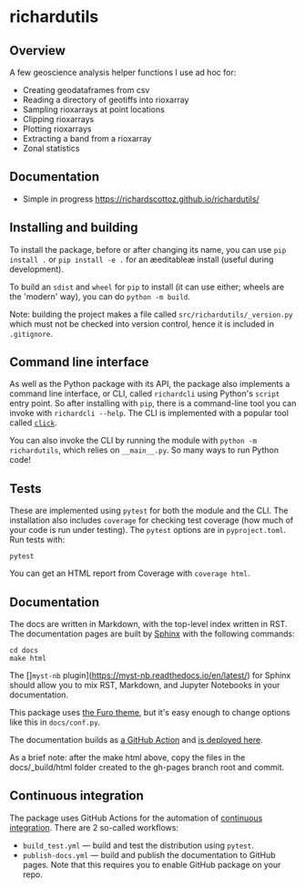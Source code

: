 
# richardutils

## Overview
A few geoscience analysis helper functions I use ad hoc for:

- Creating geodataframes from csv
- Reading a directory of geotiffs into rioxarray
- Sampling rioxarrays at point locations
- Clipping rioxarrays
- Plotting rioxarrays
- Extracting a band from a rioxarray
- Zonal statistics

## Documentation

- Simple in progress https://richardscottoz.github.io/richardutils/


## Installing and building

To install the package, before or after changing its name, you can use `pip install .` or `pip install -e .` for an æeditableæ install (useful during development).

To build an `sdist` and `wheel` for `pip` to install (it can use either; wheels are the 'modern' way), you can do `python -m build`. 

Note: building the project makes a file called `src/richardutils/_version.py` which must not be checked into version control, hence it is included in `.gitignore`.


## Command line interface

As well as the Python package with its API, the package also implements a command line interface, or CLI, called `richardcli` using Python's `script` entry point. So after installing with `pip`, there is a command-line tool you can invoke with `richardcli --help`. The CLI is implemented with a popular tool called [`click`](https://click.palletsprojects.com/en/latest/).

You can also invoke the CLI by running the module with `python -m richardutils`, which relies on `__main__.py`. So many ways to run Python code!


## Tests

These are implemented using `pytest` for both the module and the CLI. The installation also includes `coverage` for checking test coverage (how much of your code is run under testing). The `pytest` options are in `pyproject.toml`. Run tests with:

    pytest

You can get an HTML report from Coverage with `coverage html`.


## Documentation

The docs are written in Markdown, with the top-level index written in RST. The documentation pages are built by [Sphinx](https://www.sphinx-doc.org/en/master/) with the following commands:

    cd docs
    make html

The []`myst-nb` plugin](https://myst-nb.readthedocs.io/en/latest/) for Sphinx should allow you to mix RST, Markdown, and Jupyter Notebooks in your documentation.

This package uses [the Furo theme](https://pradyunsg.me/furo/), but it's easy enough to change options like this in `docs/conf.py`.

The documentation builds as [a GitHub Action](https://github.com/scienxlab/python-package-template/blob/main/.github/workflows/publish-docs.yml) and [is deployed here](https://richardscottoz.github.io/richardutils/).

As a brief note: after the make html above, copy the files in the docs/_build/html folder created to the gh-pages branch root and commit.

## Continuous integration

The package uses GitHub Actions for the automation of [continuous integration](https://en.wikipedia.org/wiki/Continuous_integration). There are 2 so-called workflows:

- `build_test.yml` &mdash; build and test the distribution using `pytest`.
- `publish-docs.yml` &mdash; build and publish the documentation to GitHub pages. Note that this requires you to enable GitHub package on your repo.


